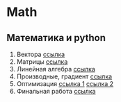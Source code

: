 # Math

## Математика и python

1. Вектора [ссылка](https://github.com/520911/math_for_ml/blob/main/Math_1.ipynb)
2. Матрицы [ссылка](https://github.com/520911/math_for_ml/blob/main/Math_2.ipynb)
3. Линейная алгебра [ссылка](https://github.com/520911/math_for_ml/blob/main/Math_3.ipynb)
4. Производные, градиент [ссылка](https://github.com/520911/math_for_ml/blob/main/Math_4.ipynb)
5. Оптимизация [ссылка 1](https://github.com/520911/math_for_ml/blob/main/Math_5.ipynb)
               [ссылка 2](https://github.com/520911/math_for_ml/blob/main/Math_6.ipynb) 
6. Финальная работа [ссылка](https://github.com/520911/math_for_ml/blob/main/Math_final.ipynb)
